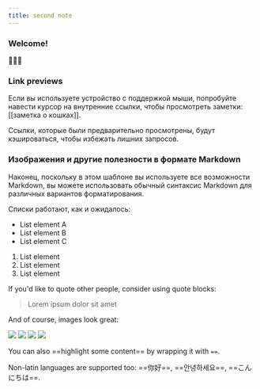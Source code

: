```yaml
---
title: second note
---
```


### Welcome!
🌱🌱🌱

### Link previews

Если вы используете устройство с поддержкой мыши, попробуйте навести курсор на внутренние ссылки, чтобы просмотреть заметки: [[заметка о кошках]].

Ссылки, которые были предварительно просмотрены, будут кэшироваться, чтобы избежать лишних запросов.

### Изображения и другие полезности в формате Markdown

Наконец, поскольку в этом шаблоне вы используете все возможности Markdown, вы можете использовать обычный синтаксис Markdown для различных вариантов форматирования.

Списки работают, как и ожидалось:

- List element A
- List element B
- List element C

1. List element
2. List element
3. List element

If you'd like to quote other people, consider using quote blocks:

> Lorem ipsum dolor sit amet

And of course, images look great:

<img class='card' src="{{ site.baseurl }}/assets/19.png"/>
<img class='card' src="{{ site.baseurl }}/assets/18.png"/>
<img class='card' src="{{ site.baseurl }}/assets/17.jpg"/>
<img class='card' src="{{ site.baseurl }}/assets/15.jpg"/>

You can also ==highlight some content== by wrapping it with `==`.

Non-latin languages are supported too: ==你好==, ==안녕하세요==, ==こんにちは==.